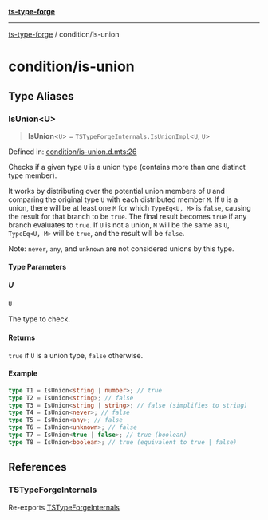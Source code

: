 [**ts-type-forge**](../README.md)

---

[ts-type-forge](../README.md) / condition/is-union

# condition/is-union

## Type Aliases

### IsUnion\<U\>

> **IsUnion**\<`U`\> = `TSTypeForgeInternals.IsUnionImpl`\<`U`, `U`\>

Defined in: [condition/is-union.d.mts:26](https://github.com/noshiro-pf/ts-type-forge/blob/main/src/condition/is-union.d.mts#L26)

Checks if a given type `U` is a union type (contains more than one distinct type member).

It works by distributing over the potential union members of `U` and comparing
the original type `U` with each distributed member `M`. If `U` is a union,
there will be at least one `M` for which `TypeEq<U, M>` is `false`, causing the
result for that branch to be `true`. The final result becomes `true` if any branch
evaluates to `true`. If `U` is not a union, `M` will be the same as `U`,
`TypeEq<U, M>` will be `true`, and the result will be `false`.

Note: `never`, `any`, and `unknown` are not considered unions by this type.

#### Type Parameters

##### U

`U`

The type to check.

#### Returns

`true` if `U` is a union type, `false` otherwise.

#### Example

```ts
type T1 = IsUnion<string | number>; // true
type T2 = IsUnion<string>; // false
type T3 = IsUnion<string | string>; // false (simplifies to string)
type T4 = IsUnion<never>; // false
type T5 = IsUnion<any>; // false
type T6 = IsUnion<unknown>; // false
type T7 = IsUnion<true | false>; // true (boolean)
type T8 = IsUnion<boolean>; // true (equivalent to true | false)
```

## References

### TSTypeForgeInternals

Re-exports [TSTypeForgeInternals](../branded-types/brand/namespaces/TSTypeForgeInternals/README.md)
